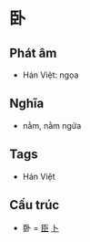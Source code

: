 # 卧

## Phát âm
* Hán Việt: ngọa

## Nghĩa
* nằm, nằm ngửa

## Tags
* Hán Việt

## Cấu trúc
* 卧 = [臣](臣.md) [卜](卜.md)

<script>window.HANZI_FIELD='卧';</script>
